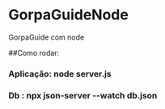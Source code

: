 # GorpaGuideNode
GorpaGuide com node

##Como rodar:

### Aplicação:  node server.js
### Db : npx json-server --watch db.json

